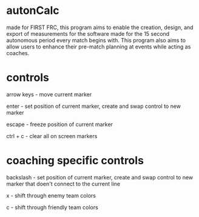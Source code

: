 # autonCalc
made for FIRST FRC, this program aims to enable the creation, design, and export of measurements for the software made for the 15 second autonomous period every match begins with. This program also aims to allow users to enhance their pre-match planning at events while acting as coaches.

# controls
arrow keys - move current marker

enter - set position of current marker, create and swap control to new marker

escape - freeze position of current marker

ctrl + c - clear all on screen markers

# coaching specific controls
backslash - set position of current marker, create and swap control to new marker that doen't connect to the current line

x - shift through enemy team colors

c - shift through friendly team colors
